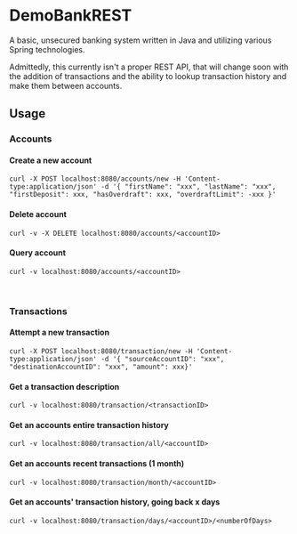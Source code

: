 # DemoBankREST

A basic, unsecured banking system written in Java and utilizing various Spring technologies.

Admittedly, this currently isn't a proper REST API, that will change soon with the addition of transactions and the
ability to lookup transaction history and make them between accounts.

## Usage

### Accounts

#### Create a new account

```console
curl -X POST localhost:8080/accounts/new -H 'Content-type:application/json' -d '{ "firstName": "xxx", "lastName": "xxx", "firstDeposit": xxx, "hasOverdraft": xxx, "overdraftLimit": -xxx }'
```

#### Delete account

```console
curl -v -X DELETE localhost:8080/accounts/<accountID>
```

#### Query account

```console
curl -v localhost:8080/accounts/<accountID>
```
<br>

### Transactions

#### Attempt a new transaction

```console
curl -X POST localhost:8080/transaction/new -H 'Content-type:application/json' -d '{ "sourceAccountID": "xxx", "destinationAccountID": "xxx", "amount": xxx}'  
```

#### Get a transaction description

```console
curl -v localhost:8080/transaction/<transactionID>
```

#### Get an accounts entire transaction history

```console
curl -v localhost:8080/transaction/all/<accountID>
```

#### Get an accounts recent transactions (1 month)

```console
curl -v localhost:8080/transaction/month/<accountID>
```

#### Get an accounts' transaction history, going back x days

```console
curl -v localhost:8080/transaction/days/<accountID>/<numberOfDays>
```